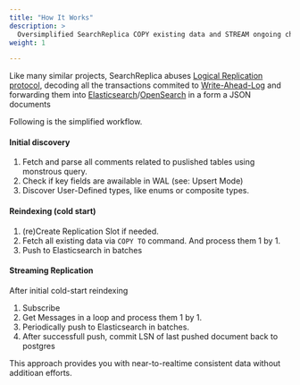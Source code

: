 ```yaml
---
title: "How It Works"
description: >
  Oversimplified SearchReplica COPY existing data and STREAM ongoing changes to Elasticsearch/OpenSearch in a background.
weight: 1

---
```


Like many similar projects, SearchReplica abuses [Logical Replication protocol](https://www.postgresql.org/docs/14/protocol-logical-replication.html), decoding all the transactions commited to [Write-Ahead-Log](https://vitalii.kozlovskyi.dev/posts/wtf-is-wal/) and forwarding them into [Elasticsearch](https://www.elastic.co/elasticsearch/)/[OpenSearch](https://opensearch.org/) in a form a JSON documents

Following is the simplified workflow.

#### Initial discovery
1. Fetch and parse all comments related to puslished tables using monstrous query.
2. Check if key fields are awailable in WAL (see: Upsert Mode)
3. Discover User-Defined types, like enums or composite types.

#### Reindexing (cold start)
1. (re)Create Replication Slot if needed.
2. Fetch all existing data via `COPY TO` command. And process them 1 by 1.
3. Push to Elasticsearch in batches

#### Streaming Replication
After initial cold-start reindexing
1. Subscribe 
2. Get Messages in a loop and process them 1 by 1.
3. Periodically push to Elasticsearch in batches.
4. After successfull push, commit LSN of last pushed document back to postgres

This approach provides you with near-to-realtime consistent data without additioan efforts.
